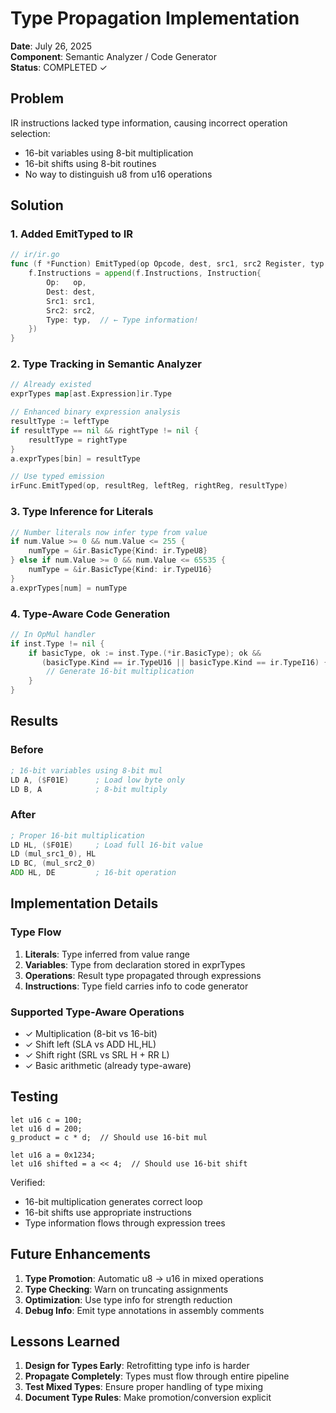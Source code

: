 # Type Propagation Implementation
**Date**: July 26, 2025  
**Component**: Semantic Analyzer / Code Generator  
**Status**: COMPLETED ✓

## Problem

IR instructions lacked type information, causing incorrect operation selection:
- 16-bit variables using 8-bit multiplication
- 16-bit shifts using 8-bit routines
- No way to distinguish u8 from u16 operations

## Solution

### 1. Added EmitTyped to IR
```go
// ir/ir.go
func (f *Function) EmitTyped(op Opcode, dest, src1, src2 Register, typ Type) {
    f.Instructions = append(f.Instructions, Instruction{
        Op:   op,
        Dest: dest,
        Src1: src1,
        Src2: src2,
        Type: typ,  // ← Type information!
    })
}
```

### 2. Type Tracking in Semantic Analyzer
```go
// Already existed
exprTypes map[ast.Expression]ir.Type

// Enhanced binary expression analysis
resultType := leftType
if resultType == nil && rightType != nil {
    resultType = rightType
}
a.exprTypes[bin] = resultType

// Use typed emission
irFunc.EmitTyped(op, resultReg, leftReg, rightReg, resultType)
```

### 3. Type Inference for Literals
```go
// Number literals now infer type from value
if num.Value >= 0 && num.Value <= 255 {
    numType = &ir.BasicType{Kind: ir.TypeU8}
} else if num.Value >= 0 && num.Value <= 65535 {
    numType = &ir.BasicType{Kind: ir.TypeU16}
}
a.exprTypes[num] = numType
```

### 4. Type-Aware Code Generation
```go
// In OpMul handler
if inst.Type != nil {
    if basicType, ok := inst.Type.(*ir.BasicType); ok && 
       (basicType.Kind == ir.TypeU16 || basicType.Kind == ir.TypeI16) {
        // Generate 16-bit multiplication
    }
}
```

## Results

### Before
```asm
; 16-bit variables using 8-bit mul
LD A, ($F01E)      ; Load low byte only
LD B, A            ; 8-bit multiply
```

### After
```asm
; Proper 16-bit multiplication
LD HL, ($F01E)     ; Load full 16-bit value
LD (mul_src1_0), HL
LD BC, (mul_src2_0)
ADD HL, DE         ; 16-bit operation
```

## Implementation Details

### Type Flow
1. **Literals**: Type inferred from value range
2. **Variables**: Type from declaration stored in exprTypes
3. **Operations**: Result type propagated through expressions
4. **Instructions**: Type field carries info to code generator

### Supported Type-Aware Operations
- ✓ Multiplication (8-bit vs 16-bit)
- ✓ Shift left (SLA vs ADD HL,HL)
- ✓ Shift right (SRL vs SRL H + RR L)
- ✓ Basic arithmetic (already type-aware)

## Testing

```minz
let u16 c = 100;
let u16 d = 200;
g_product = c * d;  // Should use 16-bit mul

let u16 a = 0x1234;
let u16 shifted = a << 4;  // Should use 16-bit shift
```

Verified:
- 16-bit multiplication generates correct loop
- 16-bit shifts use appropriate instructions
- Type information flows through expression trees

## Future Enhancements

1. **Type Promotion**: Automatic u8 → u16 in mixed operations
2. **Type Checking**: Warn on truncating assignments
3. **Optimization**: Use type info for strength reduction
4. **Debug Info**: Emit type annotations in assembly comments

## Lessons Learned

1. **Design for Types Early**: Retrofitting type info is harder
2. **Propagate Completely**: Types must flow through entire pipeline
3. **Test Mixed Types**: Ensure proper handling of type mixing
4. **Document Type Rules**: Make promotion/conversion explicit